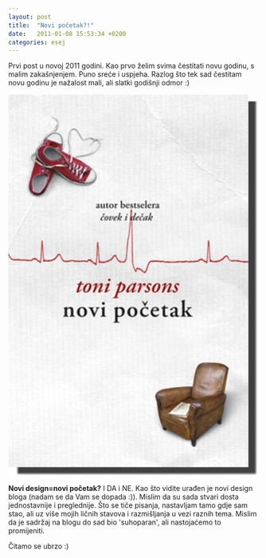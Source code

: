 ```yaml
---
layout: post
title:  "Novi početak?!"
date:   2011-01-08 15:53:34 +0200
categories: esej
---
```

Prvi post u novoj 2011 godini. Kao prvo želim svima čestitati novu godinu, s malim zakašnjenjem. Puno sreće i uspjeha. Razlog što tek sad čestitam novu godinu je nažalost mali, ali slatki godišnji odmor :)

<img src="/assets/toni-knjiga.jpg" width="600" />

**Novi design=novi početak?** I DA i NE. Kao što vidite urađen je novi design bloga (nadam se da Vam se dopada :)). Mislim da su sada stvari dosta jednostavnije i preglednije. Što se tiče pisanja, nastavljam tamo gdje sam stao, ali uz više mojih ličnih stavova i razmišljanja u vezi raznih tema. Mislim da je sadržaj na blogu do sad bio 'suhoparan', ali nastojaćemo to promijeniti.

Čitamo se ubrzo :)
